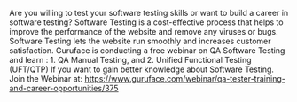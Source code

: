 Are you willing to test your software testing skills or want to build a career in software testing? 
Software Testing is a cost-effective process that helps to improve the performance of the website and remove any viruses or bugs. Software Testing lets the website run smoothly and increases customer satisfaction. 
Guruface is conducting a free webinar on QA Software Testing and learn : 1.	QA Manual Testing, and  2.	Unified Functional Testing (UFT/QTP)
If you want to gain better knowledge about Software Testing. 
Join the Webinar at: https://www.guruface.com/webinar/qa-tester-training-and-career-opportunities/375
